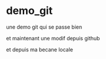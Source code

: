 demo_git
========

une demo git qui se passe bien

et maintenant une modif depuis github

et depuis ma becane locale
